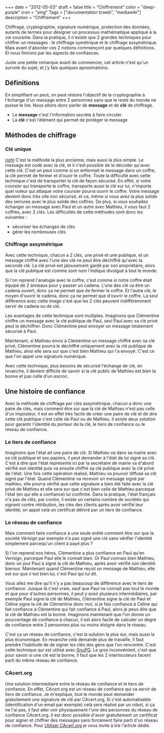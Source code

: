 +++
date = "2012-05-03"
draft = false
title = "Chiffrement"
color = "deep-purple"
icon = "xing"
Tags = ["documentation tcweb", "mediawiki"]
description = "Chiffrement"
+++

Chiffrage, cryptographie, signature numérique, protection des données,
autants de termes pour désigner un processus mathématique appliqué à la
vie courante. Dans la pratique, il n'existe que 2 grandes techniques
pour chiffrer un messages : le chiffrage symétrique et le chiffrage
assymétrique. Mais avant d'aborder ces 2 notions commençont par quelques
définitions. Et nous finirons par les aspects de confiances.

Juste une petite remarque avant de commencer, cet article n'est qu'un
survole du sujet, et j'y fais quelques aproximations.

Définitions
-----------

En simplifiant un peut, on peut réduire l'objectif de la cryptographie à
l'échange d'un message entre 2 personnes sans que le reste du monde ne
puisse le lire. Nous allons donc parler de **message** et de **clé** de
chiffrage.

-   Le **message** c'est l'information secrète à faire circuler.
-   La **clé** c'est l'élément qui permet de protéger le message

Méthodes de chiffrage
---------------------

### Clé unique

[right](image:Clé_unique.png "wikilink") C'est la méthode la plus
ancienne, mais aussi la plus simple. Le message est codé avec la clé, et
il n'est possible de le décoder qu'avec cette clé. C'est un peut comme
si on enfermait le message dans un coffre, la clé permet de fermer et
d'ouvir le coffre. Toute la difficulté avec cette technique c'est de
transporter la clé de façon sécurisé. En effet, si votre coursier qui
transporte le coffre, transporte aussi la clé sur lui, n'importe quel
voleur qui attaque votre coursier pourra ouvrir le coffre. Votre message
devient donc très vite non sécurisé, et ce, même si vous avez la plus
solide des serrures avec le plus solide des coffres. De plus, si vous
souhaitez échanger un message avec Paul et un autre avec Mathieu, il
vous faut 2 coffres, avec 2 clés. Les difficultés de cette méthodes sont
donc les suivantes :

-   sécuriser les échanges de clés
-   gérer les nombreuses clés

### Chiffrage assymétrique

Avec cette technique, chacun a 2 clés, une privé et une publique, et un
message chiffré avec l'une des clé ne peut être déchiffré qu'avec la
seconde clé. La clé privé est jalousement gardé par son propriétaire,
alors que la clé publique est comme sont nom l'indique divulgué à tout
le monde.

Si l'on reprend l'analogie avec le coffre, c'est comme si notre coffre
était équipé de 2 anneaux pour y passer un cadena. L'une des clé va être
un cadena ouvert, donc ça ne permet que de fermer le coffre. Et l'autre
clé, le moyen d'ouvrir le cadena, donc ça ne permet que d'ouvrir le
coffre. La seul différence avec cette image c'est que les 2 clés peuvent
indifféremment servir de cadena ou de clé.

Les avantages de cette technique sont multiples. Imaginons que
Clémentine chiffre un message avec la clé publique de Paul, seul Paul
avec sa clé privé peut le déchiffrer. Donc Clémentine peut envoyer un
message totalement sécurisé à Paul.

Maintenant, si Mathieu envoi à Clémentine un message chiffré avec sa clé
privé, Clémentine pourra le déchiffré uniquement avec la clé publique de
Mathieu, ainsi elle sera sur que c'est bien Mathieu qui l'a envoyé.
C'est ce que l'on appel une signature numérique.

Avec cette technique, plus besoins de sécurisé l'échange de clé, en
revanche, il devient difficile de savoir si la clé public de Mathieu est
bien la bonne et pas celle d'un escroc.

Une histoire de confiance
-------------------------

Avec la méthode de chiffrage par clés assymétrique, chacun a donc une
paire de clés, mais comment être sur que la clé de Mathieu n'est pas
celle d'un imposteur, il est en effet très facile de créer une paire de
clé et de dire cette clé publique c'est celle de Paul ou de Mathieu. Il
existe deux solution pour garantir l'identité du porteur de la clé, le
tiers de confiance ou le réseau de confiance.

### Le tiers de confiance

Imaginons que l'état ait une paire de clé. Si Mathieu va dans sa mairie
avec sa clé publique et ses papiers, il peut demander à l'état de lui
signé sa clé. C'est à dire que l'état représenté ici par la secrétaire
de mairie va d'abord vérifié son identité puis va ensuite chiffré sa clé
publique avec la clé privé de l'état. Une fois cette opération réalisé,
Mathieu va pouvoir diffusé sa clé signé par l'état. Quand Clémentine va
recevoir un message signé par mathieu, elle pourra vérifié que cette
signature a bien été faite avec la clé privé de Mathieu et elle sera sur
que c'est bien celle de Mathieu parceque l'état (en qui elle a
confiance) lui confirme. Dans la pratique, l'état français n'a pas de
clés, par contre, il existe un certains nombre de sociétés qui signent
contre rétribution, les clés des clients après avoir vérifié leur
identité, on appel celà un certificat délivré par un tiers de confiance.

### Le réseau de confiance

Mais comment faire confiance à une seule entité comment être sur que la
société Vérisign par exemple n'a pas signé une clé sans vérifier
l'identité simplement parcequ'un client à payé plus ?

Si l'on reprend nos héros, Clémentine a plus confiance en Paul qu'en
Verisign, parceque Paul elle le connait bien. Or Paul connais bien
Mathieu, donc un jour Paul à signé la clé de Mathieu, après avoir
vérifié son identité biensur. Maintenant quand Clémentine reçoit un
message de Mathieu, elle est sur que c'est bien lui, c'est Paul qui lui
dit.

Vous allez me dire qu'il n'y a pas beaucoup de différence avec le tiers
de confiance. Jusque là c'est vraie, sauf que Paul ne connait pas tout
le monde et que pour d'autres personnes, il peut y avoir plusieurs
intermédiaires, par exemple Paul signe la clé de Mathieu, Clémentine
signe la clé de Paul et Céline signe la clé de Clémentine donc moi, si
je fais confiance à Céline qui fait confiance à Clémentine qui fait
confiance à Paul, alors je peux dire que la clé de Mathieu est la bonne.
Imaginons maintenant que l'on donne un pourcentage de confiance à
chacun, il est alors facile de calculer un degré de confiance entre 2
personnes plus ou moins éloigné dans le réseau.

C'est ça un réseau de confiance, c'est la solution la plus sur, mais
aussi la plus économique. En revanche celà demande plus de travaille, il
faut prendre l'habitude de de signer les clés des gens que l'on
rencontre. C'est cette technique qui est utilisé avec
[GnuPG](/wiki/gnupg). Le gros inconvénient, c'est que pour savoir
si une clé est la bonne, il faut que les 2 interlocuteurs facent parti
du même réseau de confiance.

### CAcert.org

Une solution intermédiaire entre le réseau de confiance et le tiers de
confiance. En effet, CAcert.org est un réseau de confiance qui va servir
de tiers de confiance. Je m'explique, tout le monde peut demander
gratuitement une signature de clé par CAcert.org, Si c'est automatisable
(identification d'un email par exemple) celà sera réalisé par un robot,
si ça ne l'ai pas, il faut aller voir physiquement l'une des personnes
du réseau de confiance CAcert.org. Il est donc possible d'avoir
gratuitement un certificat pour signer et chiffrer des messages sans
forcément faire parti d'un réseau de confiance. Pour [Utiliser
CAcert.org](/wiki/utiliser-cacert-org) je vous invite à lire
l'article dédié.
